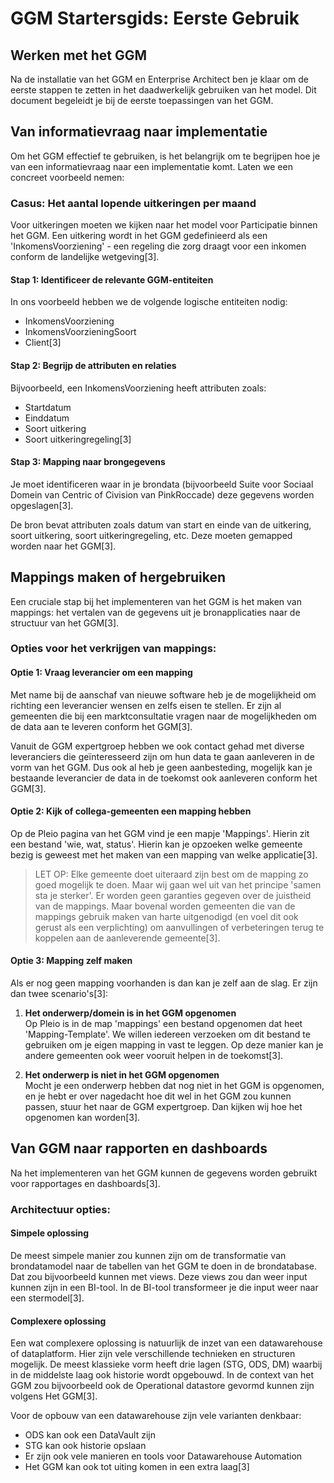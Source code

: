 # GGM Startersgids: Eerste Gebruik
## Werken met het GGM
Na de installatie van het GGM en Enterprise Architect ben je klaar om de eerste stappen te zetten in het daadwerkelijk gebruiken van het model. Dit document begeleidt je bij de eerste toepassingen van het GGM.

## Van informatievraag naar implementatie
Om het GGM effectief te gebruiken, is het belangrijk om te begrijpen hoe je van een informatievraag naar een implementatie komt. Laten we een concreet voorbeeld nemen:

### Casus: Het aantal lopende uitkeringen per maand
Voor uitkeringen moeten we kijken naar het model voor Participatie binnen het GGM. Een uitkering wordt in het GGM gedefinieerd als een 'InkomensVoorziening' - een regeling die zorg draagt voor een inkomen conform de landelijke wetgeving[3].

#### Stap 1: Identificeer de relevante GGM-entiteiten
In ons voorbeeld hebben we de volgende logische entiteiten nodig:
- InkomensVoorziening
- InkomensVoorzieningSoort
- Client[3]

#### Stap 2: Begrijp de attributen en relaties
Bijvoorbeeld, een InkomensVoorziening heeft attributen zoals:
- Startdatum
- Einddatum
- Soort uitkering
- Soort uitkeringregeling[3]

#### Stap 3: Mapping naar brongegevens
Je moet identificeren waar in je brondata (bijvoorbeeld Suite voor Sociaal Domein van Centric of Civision van PinkRoccade) deze gegevens worden opgeslagen[3].

De bron bevat attributen zoals datum van start en einde van de uitkering, soort uitkering, soort uitkeringregeling, etc. Deze moeten gemapped worden naar het GGM[3].

## Mappings maken of hergebruiken
Een cruciale stap bij het implementeren van het GGM is het maken van mappings: het vertalen van de gegevens uit je bronapplicaties naar de structuur van het GGM[3].

### Opties voor het verkrijgen van mappings:
#### Optie 1: Vraag leverancier om een mapping
Met name bij de aanschaf van nieuwe software heb je de mogelijkheid om richting een leverancier wensen en zelfs eisen te stellen. Er zijn al gemeenten die bij een marktconsultatie vragen naar de mogelijkheden om de data aan te leveren conform het GGM[3].

Vanuit de GGM expertgroep hebben we ook contact gehad met diverse leveranciers die geïnteresseerd zijn om hun data te gaan aanleveren in de vorm van het GGM. Dus ook al heb je geen aanbesteding, mogelijk kan je bestaande leverancier de data in de toekomst ook aanleveren conform het GGM[3].

#### Optie 2: Kijk of collega-gemeenten een mapping hebben
Op de Pleio pagina van het GGM vind je een mapje 'Mappings'. Hierin zit een bestand 'wie, wat, status'. Hierin kan je opzoeken welke gemeente bezig is geweest met het maken van een mapping van welke applicatie[3].

> LET OP: Elke gemeente doet uiteraard zijn best om de mapping zo goed mogelijk te doen. Maar wij gaan wel uit van het principe 'samen sta je sterker'. Er worden geen garanties gegeven over de juistheid van de mappings. Maar bovenal worden gemeenten die van de mappings gebruik maken van harte uitgenodigd (en voel dit ook gerust als een verplichting) om aanvullingen of verbeteringen terug te koppelen aan de aanleverende gemeente[3].

#### Optie 3: Mapping zelf maken
Als er nog geen mapping voorhanden is dan kan je zelf aan de slag. Er zijn dan twee scenario's[3]:

1. **Het onderwerp/domein is in het GGM opgenomen**  
   Op Pleio is in de map 'mappings' een bestand opgenomen dat heet 'Mapping-Template'. We willen iedereen verzoeken om dit bestand te gebruiken om je eigen mapping in vast te leggen. Op deze manier kan je andere gemeenten ook weer vooruit helpen in de toekomst[3].

2. **Het onderwerp is niet in het GGM opgenomen**  
   Mocht je een onderwerp hebben dat nog niet in het GGM is opgenomen, en je hebt er over nagedacht hoe dit wel in het GGM zou kunnen passen, stuur het naar de GGM expertgroep. Dan kijken wij hoe het opgenomen kan worden[3].

## Van GGM naar rapporten en dashboards
Na het implementeren van het GGM kunnen de gegevens worden gebruikt voor rapportages en dashboards[3].

### Architectuur opties:
#### Simpele oplossing
De meest simpele manier zou kunnen zijn om de transformatie van brondatamodel naar de tabellen van het GGM te doen in de brondatabase. Dat zou bijvoorbeeld kunnen met views. Deze views zou dan weer input kunnen zijn in een BI-tool. In de BI-tool transformeer je die input weer naar een stermodel[3].

#### Complexere oplossing
Een wat complexere oplossing is natuurlijk de inzet van een datawarehouse of dataplatform. Hier zijn vele verschillende technieken en structuren mogelijk. De meest klassieke vorm heeft drie lagen (STG, ODS, DM) waarbij in de middelste laag ook historie wordt opgebouwd. In de context van het GGM zou bijvoorbeeld ook de Operational datastore gevormd kunnen zijn volgens Het GGM[3].

Voor de opbouw van een datawarehouse zijn vele varianten denkbaar:
- ODS kan ook een DataVault zijn
- STG kan ook historie opslaan
- Er zijn ook vele manieren en tools voor Datawarehouse Automation
- Het GGM kan ook tot uiting komen in een extra laag[3]
